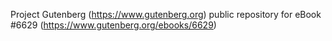 Project Gutenberg (https://www.gutenberg.org) public repository for eBook #6629 (https://www.gutenberg.org/ebooks/6629)
